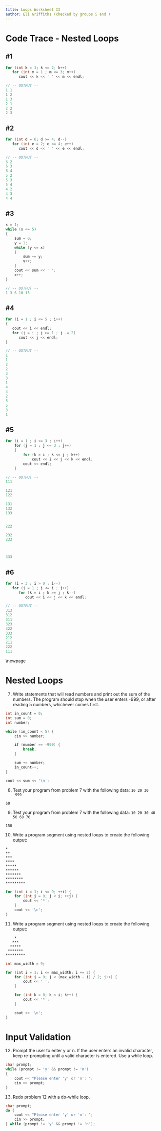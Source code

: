 ```yaml
---
title: Loops Worksheet II
author: Eli Griffiths (checked by groups 5 and )
---
```


# Code Trace - Nested Loops

## #1
```cpp
for (int k = 1; k <= 2; k++)
   for (int m = 1 ; m <= 3; m++)
      cout << k << ' ' << m << endl;

// -- OUTPUT --
1 1
1 2
1 3
2 1
2 2
2 3
```

## #2
```cpp
for (int d = 6; d >= 4; d--)
   for (int e = 2; e <= 4; e++)
      cout << d << ' ' << e << endl;

// -- OUTPUT --
6 2
6 3
6 4
5 2
5 3
5 4
4 2
4 3
4 4
```

## #3
```cpp
x = 1;
while (x <= 5)
{
    sum = 0;
    y = 1;
    while (y <= x)
    {
        sum += y;
        y++;
    }
    cout << sum << ' ';
    x++;
}

// -- OUTPUT --
1 3 6 10 15
```

## #4
```cpp
for (i = 1 ; i <= 5 ; i++)
{
   cout << i << endl;
   for (j = i ; j >= 1 ; j -= 2)
      cout << j << endl;
}

// -- OUTPUT --
1
1
2
2
3
3
1
4
4
2
5
5
3
1
```

## #5
```cpp
for (i = 1 ; i <= 3 ; i++)
    for (j = 1 ; j <= 3 ; j++)
    {
        for (k = i ; k <= j ; k++)
            cout << i << j << k << endl;
        cout << endl;
    }

// -- OUTPUT --
111

121
122

131
132
133


222

232
233



333

```

## #6
```cpp
for (i = 3 ; i > 0 ; i--)
   for (j = 1 ; j <= i ; j++)
      for (k = i ; k >= j ; k--)
         cout << i << j << k << endl;

// -- OUTPUT --
313
312
311
323
322
333
212
211
222
111
```

\newpage

# Nested Loops
7. Write statements that will read numbers and print out the sum of  the numbers. The program should stop when the user enters -999, or after reading 5 numbers, whichever comes first.

```cpp
int in_count = 0;
int sum = 0;
int number;

while (in_count < 5) {
	cin >> number;

	if (number == -999) {
		break;
	}

	sum += number;
	in_count++;
}

cout << sum << '\n';
```

8. Test your program from problem 7 with the following data: 
    ```10 20 30 -999```

```
60
```

9. Test your program from problem 7 with the following data:
    ```10 20 30 40 50 60 70```

```
150
```

10. Write a program segment using nested loops to create the following output:
```
*
**
***
****
*****
******
*******
********
*********
```

```cpp
for (int i = 1; i <= 9; ++i) {
	for (int j = 0; j < i; ++j) {
		cout << '*';
	}
	cout << '\n';
}
```

11. Write a program segment using nested loops to create the following output:

```
    *
   ***
  *****
 *******
*********
```

```cpp
int max_width = 9;

for (int i = 1; i <= max_width; i += 2) {
	for (int j = 0; j < (max_width - i) / 2; j++) {
		cout << ' ';
	}

	for (int k = 0; k < i; k++) {
		cout << '*';
	}

	cout << '\n';
}
```

# Input Validation
12. Prompt the user to enter y or n. If the user enters an invalid character, keep re-prompting until a valid character is entered. Use a while loop.

```cpp
char prompt;
while (prompt != 'y' && prompt != 'n')
{
    cout << "Please enter 'y' or 'n': ";
    cin >> prompt;
}
```

13. Redo problem 12 with a do-while loop.
```cpp
char prompt;
do {
    cout << "Please enter 'y' or 'n': ";
    cin >> prompt;
} while (prompt != 'y' && prompt != 'n');
```
